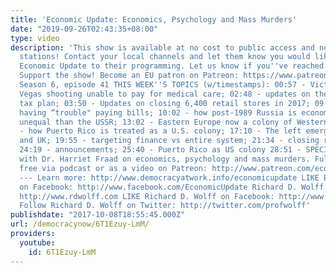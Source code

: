 ```yaml
---
title: 'Economic Update: Economics, Psychology and Mass Murders'
date: "2019-09-26T02:43:35+08:00"
type: video
description: 'This show is available at no cost to public access and non-profit community
  stations! Contact your local channels and let them know you would like them to add
  Economic Update to their programming. Let us know if you''ve reached out: info(a)democracyatwork.info
  Support the show! Become an EU patron on Patreon: https://www.patreon.com/economicupdate
  Season 6, episode 41 THIS WEEK''S TOPICS (w/timestamps): 00:57 - Victims of Las
  Vegas shooting unable to pay for medical care; 02:48 - updates on the Trump/GOP
  tax plan; 03:50 - Updates on closing 6,400 retail stores in 2017; 09:05 - Americans
  having “trouble" paying bills; 10:02 - how post-1989 Russia is economically more
  unequal than the USSR; 13:02 - Eastern Europe now a colony of Western Europe; 15:25
  - how Puerto Rico is treated as a U.S. colony; 17:10 - The left emerges in Portugal
  and UK; 19:55 - targeting finance vs entire system; 21:34 - closing rural US hospitals;
  24:19 - announcements; 25:40 - Puerto Rico as US colony 28:51 - SPECIAL GUEST: Interview
  with Dr. Harriet Fraad on economics, psychology and mass murders. Full episode available
  free via podcast or as a video on Patreon: http://www.patreon.com/economicupdate
  --- Learn more: http://www.democracyatwork.info/economicupdate LIKE Economic Update
  on Facebook: http://www.facebook.com/EconomicUpdate Richard D. Wolff''s website:
  http://www.rdwolff.com LIKE Richard D. Wolff on Facebook: http://www.facebook.com/RichardDWolff
  Follow Richard D. Wolff on Twitter: http://twitter.com/profwolff'
publishdate: "2017-10-08T18:55:45.000Z"
url: /democracynow/6T1Ezuy-LmM/
providers:
  youtube:
    id: 6T1Ezuy-LmM
---
```

